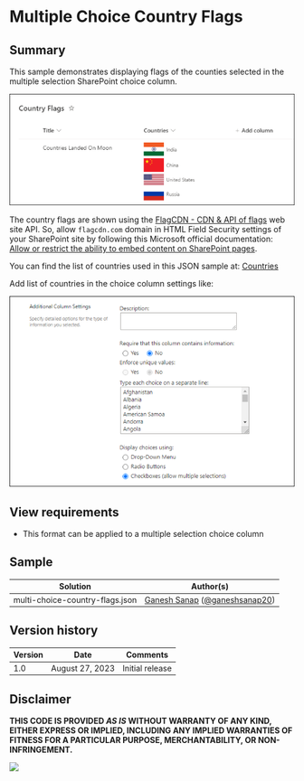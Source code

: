 # Multiple Choice Country Flags

## Summary

This sample demonstrates displaying flags of the counties selected in the multiple selection SharePoint choice column.

![screenshot of the sample](./assets/screenshot.png)

The country flags are shown using the [FlagCDN - CDN & API of flags](https://flagcdn.com/) web site API. So, allow `flagcdn.com` domain in HTML Field Security settings of your SharePoint site by following this Microsoft official documentation: [Allow or restrict the ability to embed content on SharePoint pages](https://support.microsoft.com/en-us/office/allow-or-restrict-the-ability-to-embed-content-on-sharepoint-pages-e7baf83f-09d0-4bd1-9058-4aa483ee137b).

You can find the list of countries used in this JSON sample at: [Countries](./assets/countries.xlsx)

Add list of countries in the choice column settings like:

![screenshot of the edit column](./assets/edit-column.png)

## View requirements

- This format can be applied to a multiple selection choice column

## Sample

Solution|Author(s)
--------|---------
multi-choice-country-flags.json | [Ganesh Sanap](https://github.com/ganesh-sanap) ([@ganeshsanap20](https://twitter.com/ganeshsanap20))

## Version history

Version |Date          |Comments
--------|--------------|--------
1.0     |August 27, 2023 |Initial release

## Disclaimer
**THIS CODE IS PROVIDED *AS IS* WITHOUT WARRANTY OF ANY KIND, EITHER EXPRESS OR IMPLIED, INCLUDING ANY IMPLIED WARRANTIES OF FITNESS FOR A PARTICULAR PURPOSE, MERCHANTABILITY, OR NON-INFRINGEMENT.**

<img src="https://pnptelemetry.azurewebsites.net/list-formatting/column-samples/multi-choice-country-flags" />
